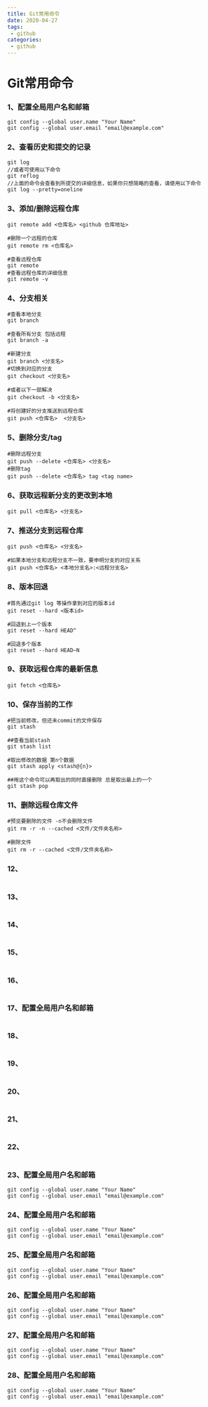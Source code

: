 ```yaml
---
title: Git常用命令
date: 2020-04-27 
tags:
 - github
categories:
 - github
---
```




# Git常用命令

### 1、配置全局用户名和邮箱

```shell
git config --global user.name "Your Name"
git config --global user.email "email@example.com"
```



### 2、查看历史和提交的记录

```shell
git log
//或者可使用以下命令
git reflog
//上面的命令会查看到所提交的详细信息，如果你只想简略的查看，请使用以下命令
git log --pretty=oneline
```



### 3、添加/删除远程仓库

```shell
git remote add <仓库名> <github 仓库地址>

#删除一个远程的仓库
git remote rm <仓库名>

#查看远程仓库
git remote
#查看远程仓库的详细信息
git remote -v
```



### 4、分支相关

```shell
#查看本地分支
git branch

#查看所有分支 包括远程
git branch -a

#新建分支
git branch <分支名>
#切换到对应的分支
git checkout <分支名>

#或者以下一部解决
git checkout -b <分支名>

#将创建好的分支推送到远程仓库
git push <仓库名>  <分支名>
```



### 5、删除分支/tag

```shell
#删除远程分支
git push --delete <仓库名> <分支名>
#删除tag
git push --delete <仓库名> tag <tag name>
```



### 6、获取远程新分支的更改到本地

```shell
git pull <仓库名> <分支名>
```



### 7、推送分支到远程仓库

```shell
git push <仓库名> <分支名>

#如果本地分支和远程分支不一致，要申明分支的对应关系
git push <仓库名> <本地分支名>:<远程分支名>
```



### 8、版本回退

```shell
#首先通过git log 等操作拿到对应的版本id
git reset --hard <版本id>

#回退到上一个版本
git reset --hard HEAD^

#回退多个版本
git reset --hard HEAD~N
```



### 9、获取远程仓库的最新信息

```shell
git fetch <仓库名>
```



### 10、保存当前的工作

```shell
#把当前修改，但还未commit的文件保存
git stash

##查看当前stash
git stash list

#取出修改的数据 第n个数据
git stash apply <stash@{n}>

##用这个命令可以再取出的同时直接删除 总是取出最上的一个
git stash pop
```



### 11、删除远程仓库文件

```shell
#预览要删除的文件 -n不会删除文件
git rm -r -n --cached <文件/文件夹名称>

#删除文件
git rm -r --cached <文件/文件夹名称>
```



### 12、

```shell

```



### 13、

```shell

```



### 14、

```shell

```



### 15、

```shell

```



### 16、

```shell

```



### 17、配置全局用户名和邮箱

 ```shell

 ```



### 18、

```shell

```



### 19、

```shell

```



### 20、

```shell

```



### 21、

```shell

```



### 22、

```shell

```



### 23、配置全局用户名和邮箱

```shell
git config --global user.name "Your Name"
git config --global user.email "email@example.com"
```



### 24、配置全局用户名和邮箱

```shell
git config --global user.name "Your Name"
git config --global user.email "email@example.com"
```



### 25、配置全局用户名和邮箱

```shell
git config --global user.name "Your Name"
git config --global user.email "email@example.com"
```



### 26、配置全局用户名和邮箱

```shell
git config --global user.name "Your Name"
git config --global user.email "email@example.com"
```



### 27、配置全局用户名和邮箱

```shell
git config --global user.name "Your Name"
git config --global user.email "email@example.com"
```



### 28、配置全局用户名和邮箱

```shell
git config --global user.name "Your Name"
git config --global user.email "email@example.com"
```



